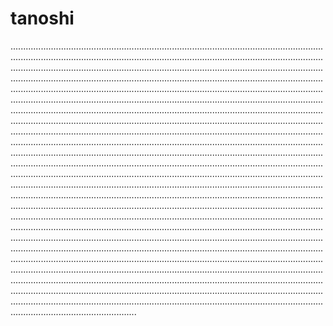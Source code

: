 # tanoshi

..............................................................................................................................................................................................................................................................................................................................................................................................................................................................................................................................................................................................................................................................................................................................................................................................................................................................................................................................................................................................................................................................................................................................................................................................................................................................................................................................................................................................................................................................................................................................................................................................................................................................................................................................................................................................................................................................................................................................................................................................................................................................................................................................................................................................................................................................................................................................................................................................................................................................................................................................................................................................................................................................................................................................................................................................................................................................................................................................................................................................................................................................................................................................................................................................................................................................................